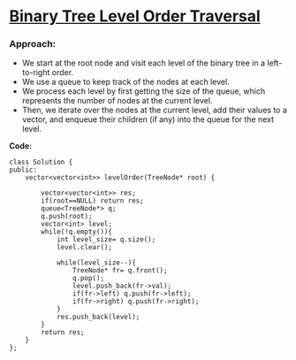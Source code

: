 # [Binary Tree Level Order Traversal](https://leetcode.com/problems/binary-tree-level-order-traversal/)

### Approach:
- We start at the root node and visit each level of the binary tree in a left-to-right order.
- We use a queue to keep track of the nodes at each level.
- We process each level by first getting the size of the queue, which represents the number of nodes at the current level. 
- Then, we iterate over the nodes at the current level, add their values to a vector, and enqueue their children (if any) into the queue for the next level.


**Code:**
```
class Solution {
public:
    vector<vector<int>> levelOrder(TreeNode* root) {
        
        vector<vector<int>> res;
        if(root==NULL) return res;
        queue<TreeNode*> q;
        q.push(root);
        vector<int> level;
        while(!q.empty()){  
            int level_size= q.size();
            level.clear();
            
            while(level_size--){
                TreeNode* fr= q.front(); 
                q.pop();
                level.push_back(fr->val);
                if(fr->left) q.push(fr->left);
                if(fr->right) q.push(fr->right);
            }
            res.push_back(level);   
        }
        return res;
    }
};
```

